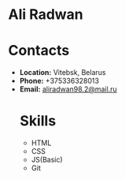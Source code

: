 # Ali Radwan
# Contacts 
* **Location:** Vitebsk, Belarus
* **Phone:** +375336328013
* **Email:** aliradwan98.2@mail.ru
  # Skills
  * HTML
  * CSS
  * JS(Basic)
  * Git